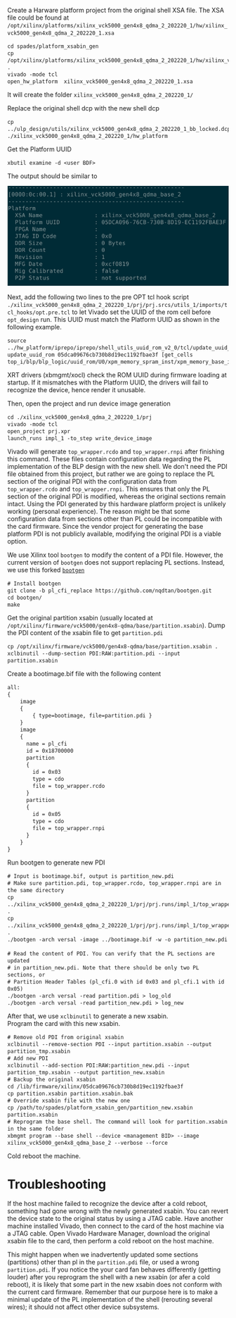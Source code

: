 
Create a Harware platform project from the original shell XSA file. The XSA file could be found at `/opt/xilinx/platforms/xilinx_vck5000_gen4x8_qdma_2_202220_1/hw/xilinx_vck5000_gen4x8_qdma_2_202220_1.xsa`

```
cd spades/platform_xsabin_gen
cp /opt/xilinx/platforms/xilinx_vck5000_gen4x8_qdma_2_202220_1/hw/xilinx_vck5000_gen4x8_qdma_2_202220_1.xsa .
vivado -mode tcl
open_hw_platform  xilinx_vck5000_gen4x8_qdma_2_202220_1.xsa
```

It will create the folder `xilinx_vck5000_gen4x8_qdma_2_202220_1/`

Replace the original shell dcp with the new shell dcp

```
cp ../ulp_design/utils/xilinx_vck5000_gen4x8_qdma_2_202220_1_bb_locked.dcp ./xilinx_vck5000_gen4x8_qdma_2_202220_1/hw_platform
```
                                                                               
Get the Platform UUID

```
xbutil examine -d <user BDF>
```

The output should be similar to 

![alt text](https://github.com/nqdtan/spades/blob/master/img/platform_uuid_example.png?raw=true)


Next, add the following two lines to the pre OPT tcl hook script `./xilinx_vck5000_gen4x8_qdma_2_202220_1/prj/prj.srcs/utils_1/imports/tcl_hooks/opt.pre.tcl`
to let Vivado set the UUID of the rom cell before `opt_design` run.
This UUID must match the Platform UUID as shown in the following example.


```
source ../hw_platform/iprepo/iprepo/shell_utils_uuid_rom_v2_0/tcl/update_uuid_rom.tcl
update_uuid_rom 05dca09676cb730b8d19ec1192fbae3f [get_cells top_i/blp/blp_logic/uuid_rom/U0/xpm_memory_spram_inst/xpm_memory_base_inst]
```

XRT drivers (xbmgmt/xocl) check the ROM UUID during firmware loading at startup.
If it mismatches with the Platform UUID, the drivers will fail to recognize the
device, hence render it unusable.

Then, open the project and run device image generation

```
cd ./xilinx_vck5000_gen4x8_qdma_2_202220_1/prj
vivado -mode tcl
open_project prj.xpr
launch_runs impl_1 -to_step write_device_image
```

Vivado will generate `top_wrapper.rcdo` and `top_wrapper.rnpi` after finishing this command.
These files contain configuration data regarding the PL implementation of the BLP design
with the new shell. We don't need the PDI file obtained from this project, but
rather we are going to replace the PL section of the original PDI with the configuration data
from `top_wrapper.rcdo` and `top_wrapper.rnpi`.
This ensures that only the PL section of the original PDI is modified, whereas
the original sections remain intact.
Using the PDI generated by this hardware platform project is unlikely working
(personal experience). The reason might be that some configuration data from sections
other than PL could be incompatible with the card firmware. Since the vendor project
for generating the base platform PDI is not publicly available, modifying the
original PDI is a viable option.

We use Xilinx tool `bootgen` to modify the content of a PDI file. However, the
current version of `bootgen` does not support replacing PL sections. Instead, we
use this forked [`bootgen`](https://github.com/nqdtan/bootgen)

```
# Install bootgen
git clone -b pl_cfi_replace https://github.com/nqdtan/bootgen.git
cd bootgen/
make
```

Get the original partition xsabin (usually located at `/opt/xilinx/firmware/vck5000/gen4x8-qdma/base/partition.xsabin`).
Dump the PDI content of the xsabin file to get `partition.pdi`

```
cp /opt/xilinx/firmware/vck5000/gen4x8-qdma/base/partition.xsabin .
xclbinutil --dump-section PDI:RAW:partition.pdi --input partition.xsabin
```

Create a bootimage.bif file with the following content

```
all:
{
    image
    {
        { type=bootimage, file=partition.pdi }
    }
    image
    {
      name = pl_cfi
      id = 0x18700000
      partition
      {
        id = 0x03
        type = cdo
        file = top_wrapper.rcdo
      }
      partition
      {
        id = 0x05
        type = cdo
        file = top_wrapper.rnpi
      }
    }
}
```

Run bootgen to generate new PDI

```
# Input is bootimage.bif, output is partition_new.pdi
# Make sure partition.pdi, top_wrapper.rcdo, top_wrapper.rnpi are in the same directory
cp ../xilinx_vck5000_gen4x8_qdma_2_202220_1/prj/prj.runs/impl_1/top_wrapper.rcdo .
cp ../xilinx_vck5000_gen4x8_qdma_2_202220_1/prj/prj.runs/impl_1/top_wrapper.rnpi .
./bootgen -arch versal -image ../bootimage.bif -w -o partition_new.pdi

# Read the content of PDI. You can verify that the PL sections are updated
# in partition_new.pdi. Note that there should be only two PL sections, or
# Partition Header Tables (pl_cfi.0 with id 0x03 and pl_cfi.1 with id 0x05)
./bootgen -arch versal -read partition.pdi > log_old
./bootgen -arch versal -read partition_new.pdi > log_new
```

After that, we use `xclbinutil` to generate a new xsabin.  
Program the card with this new xsabin.                                           

```
# Remove old PDI from original xsabin
xclbinutil --remove-section PDI --input partition.xsabin --output partition_tmp.xsabin
# Add new PDI
xclbinutil --add-section PDI:RAW:partition_new.pdi --input partition_tmp.xsabin --output partition_new.xsabin
# Backup the original xsabin
cd /lib/firmware/xilinx/05dca09676cb730b8d19ec1192fbae3f
cp partition.xsabin partition.xsabin.bak
# Override xsabin file with the new one
cp /path/to/spades/platform_xsabin_gen/partition_new.xsabin partition.xsabin
# Reprogram the base shell. The command will look for partition.xsabin in the same folder
xbmgmt program --base shell --device <management BID> --image xilinx_vck5000_gen4x8_qdma_base_2 --verbose --force
```

Cold reboot the machine.

# Troubleshooting

If the host machine failed to recognize the device after a cold reboot, something had gone wrong
with the newly generated xsabin. You can revert the device state to the original status
by using a JTAG cable. Have another machine installed Vivado, then connect to the
card of the host machine via a JTAG cable. Open Vivado Hardware Manager, download
the original xsabin file to the card, then perform a cold reboot on the host machine.

This might happen when we inadvertently updated some sections (partitions) other than
pl in the `partition.pdi` file, or used a wrong `partition.pdi`. If you notice the
your card fan behaves differently (getting louder) after you reprogram
the shell with a new xsabin (or afer a cold reboot), it is likely that some part
in the new xsabin does not conform with the current card firmware. Remember that
our purpose here is to make a minimal update of the PL implementation of the shell
(rerouting several wires); it should not affect other device subsystems.
